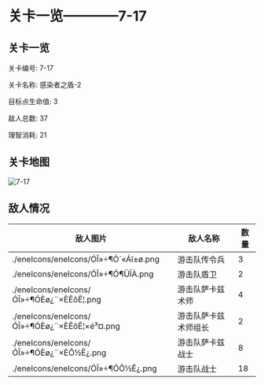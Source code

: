 # 关卡一览————7-17


## 关卡一览

关卡编号: 7-17

关卡名称: 感染者之盾-2

目标点生命值: 3

敌人总数: 37

理智消耗: 21


## 关卡地图
![7-17](./oprMap/7-17.png)

## 敌人情况

| 敌人图片 | 敌人名称 | 数量  |
|---------|-----|-----|
| ./eneIcons/eneIcons/ÓÎ»÷¶Ó´«Áî±ø.png| 游击队传令兵  |   3  |
| ./eneIcons/eneIcons/ÓÎ»÷¶Ó¶ÜÎÀ.png| 游击队盾卫  |   2  |
| ./eneIcons/eneIcons/ÓÎ»÷¶ÓÈø¿¨×ÈÊõÊ¦.png| 游击队萨卡兹术师  |   4  |
| ./eneIcons/eneIcons/ÓÎ»÷¶ÓÈø¿¨×ÈÊõÊ¦×é³¤.png| 游击队萨卡兹术师组长  |   2  |
| ./eneIcons/eneIcons/ÓÎ»÷¶ÓÈø¿¨×ÈÕ½Ê¿.png| 游击队萨卡兹战士  |   8  |
| ./eneIcons/eneIcons/ÓÎ»÷¶ÓÕ½Ê¿.png| 游击队战士  |   18  |
